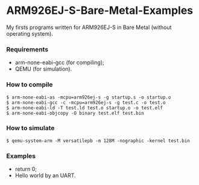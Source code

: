 # ARM926EJ-S-Bare-Metal-Examples
My firsts programs written for ARM926EJ-S in Bare Metal (without operating system).
### Requirements
 - arm-none-eabi-gcc (for compiling);
 - QEMU (for simulation).
### How to compile
    $ arm-none-eabi-as -mcpu=arm926ej-s -g startup.s -o startup.o
    $ arm-none-eabi-gcc -c -mcpu=arm926ej-s -g test.c -o test.o
    $ arm-none-eabi-ld -T test.ld test.o startup.o -o test.elf
    $ arm-none-eabi-objcopy -O binary test.elf test.bin
### How to simulate
    $ qemu-system-arm -M versatilepb -m 128M -nographic -kernel test.bin
### Examples
 - return 0;
 - Hello world by an UART.

